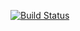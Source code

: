 [![Build Status](https://travis-ci.org/valtov/CSE110Lab5.svg?branch=master)](https://travis-ci.org/valtov/CSE110Lab5)

